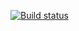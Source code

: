 [![Build status](https://ci.appveyor.com/api/projects/status/gfnvc5h4wacnqkq4?svg=true)](https://ci.appveyor.com/project/3Gouct/newrest)

